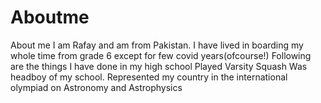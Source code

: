 # Aboutme
About me
I am Rafay and am from Pakistan.
I have lived in boarding my whole time from grade 6 except for few covid years(ofcourse!)
Following are the things I have done in my high school
Played Varsity Squash
Was headboy of my school.
Represented my country in the international olympiad on Astronomy and Astrophysics